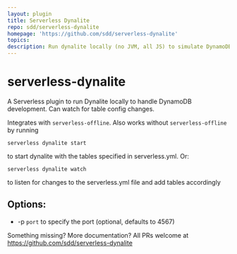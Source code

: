 ```yaml
---
layout: plugin
title: Serverless Dynalite
repo: sdd/serverless-dynalite
homepage: 'https://github.com/sdd/serverless-dynalite'
topics: 
description: Run dynalite locally (no JVM, all JS) to simulate DynamoDB. Watch serverless.yml for table config updates.
---
```



# serverless-dynalite

A Serverless plugin to run Dynalite locally to handle DynamoDB development. Can watch for table config changes.

Integrates with `serverless-offline`. Also works without `serverless-offline` by running

```
serverless dynalite start
```

to start dynalite with the tables specified in serverless.yml. Or:

```
serverless dynalite watch
```

to listen for changes to the serverless.yml file and add tables accordingly


## Options:

* -p `port` to specify the port (optional, defaults to 4567)

Something missing? More documentation? All PRs welcome at https://github.com/sdd/serverless-dynalite

